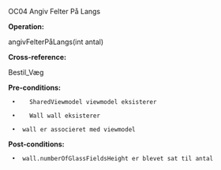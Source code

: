 OC04 Angiv Felter På Langs

**Operation:**

angivFelterPåLangs(int antal)

**Cross-reference:**

Bestil_Væg

**Pre-conditions:**
   
     •    SharedViewmodel viewmodel eksisterer
     
     •    Wall wall eksisterer
   
     •	wall er associeret med viewmodel
   
**Post-conditions:**

     •	wall.numberOfGlassFieldsHeight er blevet sat til antal
